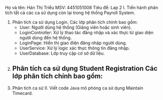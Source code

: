 Họ và tên: Hán Thị Triểu
MSV: 4451051008
Tiêu đề: Lap 2
I. Tiến hành phân tích tất cả các ca sử dụng còn lại trong hệ thống Payroll System.
1. Phân tích ca sử dụng Login.
Các lớp phân tích chính bao gồm:
   - User: Người dùng hệ thống (Giảng viên hoặc sinh viên).
   - LoginController: Xử lý thao tác đăng nhập và xác thực từ giao diện người dùng đến hệ thống.
   - LoginPage: Hiển thị giao điện đăng nhập người dùng.
   - UserService: Xử lý logic xác thực thông tin đăng nhập.
   - UserDatabase: Lớp truy cập cơ sở dữ liệu.
2. Phân tích ca sử dụng Student Registration
Các lớp phân tích chính bao gồm:
   - 
2. Phân tích ca sử 
II. Viết code Java mô phỏng ca sử dụng Maintain Timecard.
